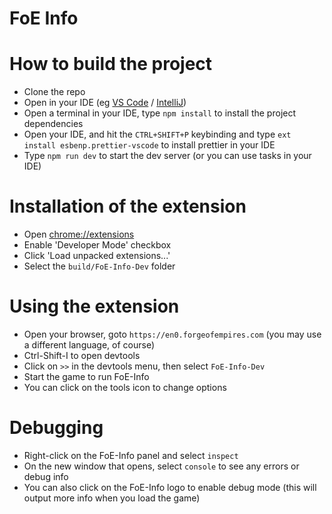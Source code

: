 # FoE Info

# How to build the project

- Clone the repo
- Open in your IDE (eg [VS Code](https://code.visualstudio.com/download) / [IntelliJ](https://www.jetbrains.com/idea/download/))
- Open a terminal in your IDE, type `npm install` to install the project dependencies
- Open your IDE, and hit the `CTRL+SHIFT+P` keybinding and type `ext install esbenp.prettier-vscode` to install prettier in your IDE
- Type `npm run dev` to start the dev server (or you can use tasks in your IDE)

# Installation of the extension

- Open [chrome://extensions](chrome://extensions)
- Enable 'Developer Mode' checkbox
- Click 'Load unpacked extensions...'
- Select the `build/FoE-Info-Dev` folder

# Using the extension

- Open your browser, goto `https://en0.forgeofempires.com` (you may use a different language, of course)
- Ctrl-Shift-I to open devtools
- Click on `>>` in the devtools menu, then select `FoE-Info-Dev`
- Start the game to run FoE-Info
- You can click on the tools icon to change options

# Debugging

- Right-click on the FoE-Info panel and select `inspect`
- On the new window that opens, select `console` to see any errors or debug info
- You can also click on the FoE-Info logo to enable debug mode (this will output more info when you load the game)
